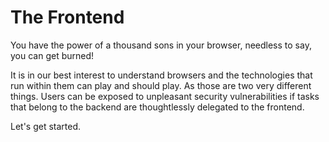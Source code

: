 # The Frontend

You have the power of a thousand sons in your browser, needless to say, you can get burned!

It is in our best interest to understand browsers and the technologies that run within them can play and should play. As those are two very different things. Users can be exposed to unpleasant security vulnerabilities if tasks that belong to the backend are thoughtlessly delegated to the frontend.

Let's get started.